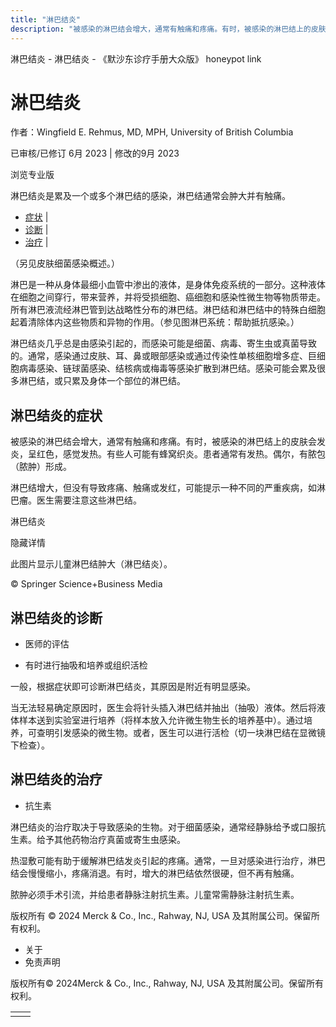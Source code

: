 ```yaml
---
title: "淋巴结炎"
description: "被感染的淋巴结会增大，通常有触痛和疼痛。有时，被感染的淋巴结上的皮肤会发炎，呈红色，感觉发热。有些人可能有蜂窝织炎。患者通常有发热。偶尔，有脓包（脓肿）形成。"
---
```


﻿淋巴结炎 \- 淋巴结炎 \- 《默沙东诊疗手册大众版》 honeypot link

# 淋巴结炎

作者：Wingfield E. Rehmus, MD, MPH, University of British Columbia

已审核/已修订 6月 2023 \| 修改的9月 2023

浏览专业版

淋巴结炎是累及一个或多个淋巴结的感染，淋巴结通常会肿大并有触痛。

- [症状](#症状_v793165_zh) \|
- [诊断](#诊断_v36937145_zh) \|
- [治疗](#治疗_v793169_zh) \|

（另见皮肤细菌感染概述。）

淋巴是一种从身体最细小血管中渗出的液体，是身体免疫系统的一部分。这种液体在细胞之间穿行，带来营养，并将受损细胞、癌细胞和感染性微生物等物质带走。所有淋巴液流经淋巴管到达战略性分布的淋巴结。淋巴结和淋巴结中的特殊白细胞起着清除体内这些物质和异物的作用。（参见图淋巴系统：帮助抵抗感染。）

淋巴结炎几乎总是由感染引起的，而感染可能是细菌、病毒、寄生虫或真菌导致的。通常，感染通过皮肤、耳、鼻或眼部感染或通过传染性单核细胞增多症、巨细胞病毒感染、链球菌感染、结核病或梅毒等感染扩散到淋巴结。感染可能会累及很多淋巴结，或只累及身体一个部位的淋巴结。

## 淋巴结炎的症状

被感染的淋巴结会增大，通常有触痛和疼痛。有时，被感染的淋巴结上的皮肤会发炎，呈红色，感觉发热。有些人可能有蜂窝织炎。患者通常有发热。偶尔，有脓包（脓肿）形成。

淋巴结增大，但没有导致疼痛、触痛或发红，可能提示一种不同的严重疾病，如淋巴瘤。医生需要注意这些淋巴结。

淋巴结炎



隐藏详情

此图片显示儿童淋巴结肿大（淋巴结炎）。

© Springer Science+Business Media

## 淋巴结炎的诊断

- 医师的评估

- 有时进行抽吸和培养或组织活检


一般，根据症状即可诊断淋巴结炎，其原因是附近有明显感染。

当无法轻易确定原因时，医生会将针头插入淋巴结并抽出（抽吸）液体。然后将液体样本送到实验室进行培养（将样本放入允许微生物生长的培养基中）。通过培养，可查明引发感染的微生物。或者，医生可以进行活检（切一块淋巴结在显微镜下检查）。

## 淋巴结炎的治疗

- 抗生素


淋巴结炎的治疗取决于导致感染的生物。对于细菌感染，通常经静脉给予或口服抗生素。给予其他药物治疗真菌或寄生虫感染。

热湿敷可能有助于缓解淋巴结发炎引起的疼痛。通常，一旦对感染进行治疗，淋巴结会慢慢缩小，疼痛消退。有时，增大的淋巴结依然很硬，但不再有触痛。

脓肿必须手术引流，并给患者静脉注射抗生素。儿童常需静脉注射抗生素。



版权所有 © 2024
Merck & Co., Inc., Rahway, NJ, USA 及其附属公司。保留所有权利。

- 关于
- 免责声明

版权所有© 2024Merck & Co., Inc., Rahway, NJ, USA 及其附属公司。保留所有权利。

|     |     |
| --- | --- |
|  |  |